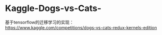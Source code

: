 # Kaggle-Dogs-vs-Cats-
基于tensorflow的迁移学习的实现：https://www.kaggle.com/competitions/dogs-vs-cats-redux-kernels-edition
